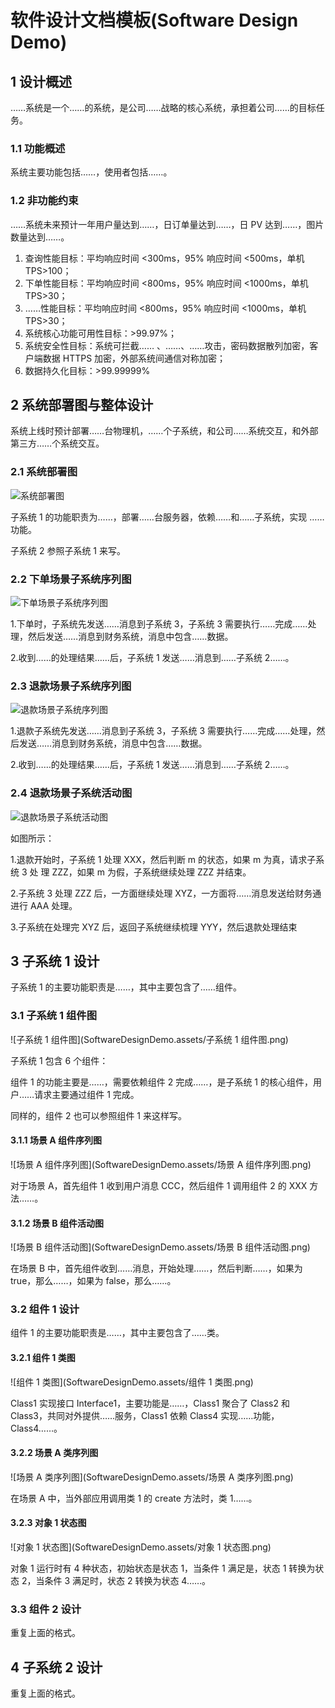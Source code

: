 # 软件设计文档模板(Software Design Demo)



## 1 设计概述 

……系统是一个……的系统，是公司……战略的核心系统，承担着公司……的目标任务。 



### 1.1 功能概述 

系统主要功能包括……，使用者包括……。 



### 1.2 非功能约束

……系统未来预计一年用户量达到……，日订单量达到……，日 PV 达到……，图片数量达到……。 

1. 查询性能目标：平均响应时间 <300ms，95% 响应时间 <500ms，单机 TPS>100；
2. 下单性能目标：平均响应时间 <800ms，95% 响应时间 <1000ms，单机 TPS>30；
3. ……性能目标：平均响应时间 <800ms，95% 响应时间 <1000ms，单机 TPS>30；
4. 系统核心功能可用性目标：>99.97%； 
5. 系统安全性目标：系统可拦截…… 、……、……攻击，密码数据散列加密，客户端数据
   HTTPS 加密，外部系统间通信对称加密；
6. 数据持久化目标：>99.99999% 





## 2 系统部署图与整体设计

系统上线时预计部署……台物理机，……个子系统，和公司……系统交互，和外部第三方……个系统交互。



### 2.1 系统部署图 

![系统部署图](../SoftwareDesignDemo.assets/系统部署图.png)

子系统 1 的功能职责为……，部署……台服务器，依赖……和……子系统，实现 ……功能。

子系统 2 参照子系统 1 来写。 



### 2.2 下单场景子系统序列图 

![下单场景子系统序列图](../SoftwareDesignDemo.assets/下单场景子系统序列图.png)

1.下单时，子系统先发送……消息到子系统 3，子系统 3 需要执行……完成……处理，然后发送……消息到财务系统，消息中包含……数据。

2.收到……的处理结果……后，子系统 1 发送……消息到……子系统 2……。 



### 2.3 退款场景子系统序列图 

![退款场景子系统序列图](../SoftwareDesignDemo.assets/退款场景子系统序列图.png)



1.退款子系统先发送……消息到子系统 3，子系统 3 需要执行……完成……处理，然后发送……消息到财务系统，消息中包含……数据。

2.收到……的处理结果……后，子系统 1 发送……消息到……子系统 2……。 



### 2.4 退款场景子系统活动图 

![退款场景子系统活动图](../SoftwareDesignDemo.assets/退款场景子系统活动图.png)

如图所示：

1.退款开始时，子系统 1 处理 XXX，然后判断 m 的状态，如果 m 为真，请求子系统 3 处
理 ZZZ，如果 m 为假，子系统继续处理 ZZZ 并结束。

2.子系统 3 处理 ZZZ 后，一方面继续处理 XYZ，一方面将……消息发送给财务通进行
AAA 处理。

3.子系统在处理完 XYZ 后，返回子系统继续梳理 YYY，然后退款处理结束 





## 3 子系统 1 设计

子系统 1 的主要功能职责是……，其中主要包含了……组件。



### 3.1 子系统 1 组件图 

![子系统 1 组件图](SoftwareDesignDemo.assets/子系统 1 组件图.png)



子系统 1 包含 6 个组件：

组件 1 的功能主要是……，需要依赖组件 2 完成……，是子系统 1 的核心组件，用户……请求主要通过组件 1 完成。

同样的，组件 2 也可以参照组件 1 来这样写。



#### 3.1.1 场景 A 组件序列图 

![场景 A 组件序列图](SoftwareDesignDemo.assets/场景 A 组件序列图.png)



对于场景 A，首先组件 1 收到用户消息 CCC，然后组件 1 调用组件 2 的 XXX 方法……。



#### 3.1.2 场景 B 组件活动图 

![场景 B 组件活动图](SoftwareDesignDemo.assets/场景 B 组件活动图.png)



在场景 B 中，首先组件收到……消息，开始处理……，然后判断……，如果为 true，那么……，如果为 false，那么……。





### 3.2 组件 1 设计

组件 1 的主要功能职责是……，其中主要包含了……类。

#### 3.2.1 组件 1 类图 

![组件 1 类图](SoftwareDesignDemo.assets/组件 1 类图.png)



Class1 实现接口 Interface1，主要功能是……，Class1 聚合了 Class2 和 Class3，共同对外提供……服务，Class1 依赖 Class4 实现……功能，Class4……。



#### 3.2.2 场景 A 类序列图 

![场景 A 类序列图](SoftwareDesignDemo.assets/场景 A 类序列图.png)

在场景 A 中，当外部应用调用类 1 的 create 方法时，类 1……。



#### 3.2.3 对象 1 状态图 

![对象 1 状态图](SoftwareDesignDemo.assets/对象 1 状态图.png)



对象 1 运行时有 4 种状态，初始状态是状态 1，当条件 1 满足是，状态 1 转换为状态 2，当条件 3 满足时，状态 2 转换为状态 4……。



### 3.3 组件 2 设计

重复上面的格式。





## 4 子系统 2 设计

重复上面的格式。 












































































































































